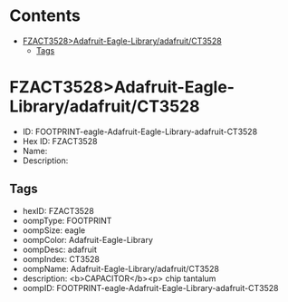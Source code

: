 



Contents
========

* [FZACT3528>Adafruit-Eagle-Library/adafruit/CT3528](#fzact3528adafruit-eagle-libraryadafruitct3528)
	* [Tags](#tags)

# FZACT3528>Adafruit-Eagle-Library/adafruit/CT3528

- ID: FOOTPRINT-eagle-Adafruit-Eagle-Library-adafruit-CT3528
- Hex ID: FZACT3528
- Name: 
- Description: 

## Tags

- hexID: FZACT3528
- oompType: FOOTPRINT
- oompSize: eagle
- oompColor: Adafruit-Eagle-Library
- oompDesc: adafruit
- oompIndex: CT3528
- oompName: Adafruit-Eagle-Library/adafruit/CT3528
- description: &lt;b&gt;CAPACITOR&lt;/b&gt;&lt;p&gt;
chip
tantalum
- oompID: FOOTPRINT-eagle-Adafruit-Eagle-Library-adafruit-CT3528
